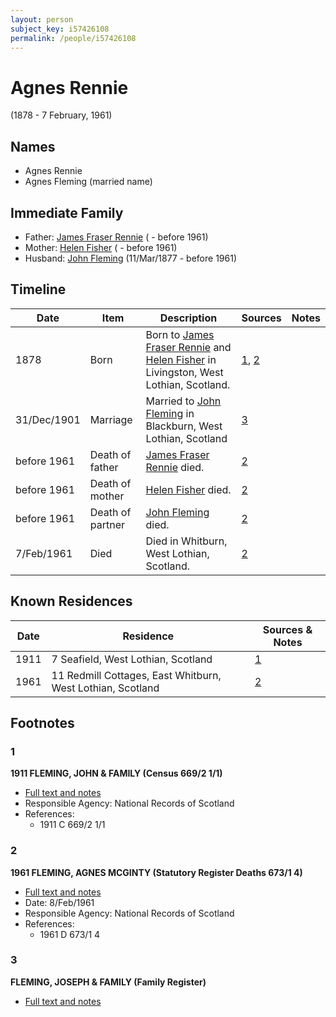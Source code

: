 ```yaml
---
layout: person
subject_key: i57426108
permalink: /people/i57426108
---
```


# Agnes Rennie
(1878 - 7 February, 1961)

## Names

* Agnes Rennie
* Agnes Fleming (married name)

## Immediate Family

* Father: [James Fraser Rennie](./@2624560@-james-fraser-rennie-b-d1961.md) ( - before 1961)
* Mother: [Helen Fisher](./@31266751@-helen-fisher-b-d1961.md) ( - before 1961)
* Husband: [John Fleming](./@49475976@-john-fleming-b1877-3-11-d1961.md) (11/Mar/1877 - before 1961)

## Timeline

Date | Item | Description | Sources | Notes
---|---|---|---|---
1878 | Born | Born to [James Fraser Rennie](./@2624560@-james-fraser-rennie-b-d1961.md) and [Helen Fisher](./@31266751@-helen-fisher-b-d1961.md) in Livingston, West Lothian, Scotland. | [1](#1), [2](#2) | 
31/Dec/1901 | Marriage | Married to [John Fleming](./@49475976@-john-fleming-b1877-3-11-d1961.md) in Blackburn, West Lothian, Scotland | [3](#3) | 
before 1961 | Death of father | [James Fraser Rennie](./@2624560@-james-fraser-rennie-b-d1961.md) died. | [2](#2) | 
before 1961 | Death of mother | [Helen Fisher](./@31266751@-helen-fisher-b-d1961.md) died. | [2](#2) | 
before 1961 | Death of partner | [John Fleming](./@49475976@-john-fleming-b1877-3-11-d1961.md) died. | [2](#2) | 
7/Feb/1961 | Died | Died in Whitburn, West Lothian, Scotland. | [2](#2) | 

## Known Residences

Date | Residence | Sources & Notes
---|---|---
1911 | 7 Seafield, West Lothian, Scotland | [1](#1)
1961 | 11 Redmill Cottages, East Whitburn, West Lothian, Scotland | [2](#2)

## Footnotes

### 1

**1911 FLEMING, JOHN & FAMILY (Census 669/2 1/1)**

* [Full text and notes](../sources/@36076736@-1911-fleming,-john-&-family-census-669-2-1-1-.md)
* Responsible Agency: National Records of Scotland
* References: 
  * 1911 C 669/2 1/1

### 2

**1961 FLEMING, AGNES MCGINTY (Statutory Register Deaths 673/1 4)**

* [Full text and notes](../sources/@83527526@-1961-fleming,-agnes-mcginty-statutory-register-deaths-673-1-4-.md)
* Date: 8/Feb/1961
* Responsible Agency: National Records of Scotland
* References: 
  * 1961 D 673/1 4

### 3

**FLEMING, JOSEPH & FAMILY (Family Register)**

* [Full text and notes](../sources/@70335625@-fleming,-joseph-&-family-family-register-.md)

